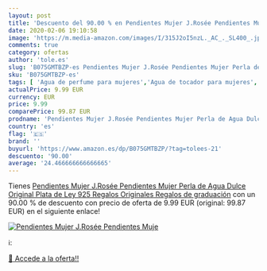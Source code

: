 ```yaml
---
layout: post
title: 'Descuento del 90.00 % en Pendientes Mujer J.Rosée Pendientes Muje'
date: 2020-02-06 19:10:58
image: 'https://m.media-amazon.com/images/I/315J2oI5nzL._AC_._SL400_.jpg'
comments: true
category: ofertas
author: 'tole.es'
slug: 'B075GMTBZP-es Pendientes Mujer J.Rosée Pendientes Mujer Perla de Agua...'
sku: 'B075GMTBZP-es'
tags: [ 'Agua de perfume para mujeres','Agua de tocador para mujeres','Almacenaje de adornos festivos','Almacenamiento y organización','Belleza','Fragancias para mujeres','Hogar y cocina','Juguetes','Juguetes electrónicos','Juguetes y juegos','Perfumes y fragancias','Productos para el cuidado de la piel','Sets y juegos para el cuidado de la piel','Videojuegos para niños','de','ley','plata', ]
actualPrice: 9.99 EUR
currency: EUR
price: 9.99
comparePrice: 99.87 EUR
prodname: 'Pendientes Mujer J.Rosée Pendientes Mujer Perla de Agua Dulce Original Plata de Ley 925 Regalos Originales Regalos de graduación'
country: 'es'
flag: '🇪🇸'
brand: ''
buyurl: 'https://www.amazon.es/dp/B075GMTBZP/?tag=tolees-21'
descuento: '90.00'
average: '24.466666666666665'
---
```


Tienes [Pendientes Mujer J.Rosée Pendientes Mujer Perla de Agua Dulce Original Plata de Ley 925 Regalos Originales Regalos de graduación](https://www.amazon.es/dp/B075GMTBZP/?tag=tolees-21) con un 90.00 % de descuento con precio de oferta de 9.99 EUR (original: 99.87 EUR) en el siguiente enlace!

[![Pendientes Mujer J.Rosée Pendientes Muje](https://m.media-amazon.com/images/I/315J2oI5nzL._AC_._SL400_.jpg)](https://www.amazon.es/dp/B075GMTBZP/?tag=tolees-21)

ℹ️:


[🛒 Accede a la oferta!!](https://www.amazon.es/dp/B075GMTBZP/?tag=tolees-21)
